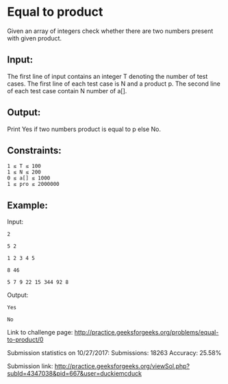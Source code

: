 # Equal to product
Given an array of integers check whether there are two numbers present with given product.

## Input:

The first line of input contains an integer T denoting the number of test cases.
The first line of each test case is N and a product p.
The second line of each test case contain N number of a[].

## Output:
Print Yes if two numbers product is equal to p else No.

## Constraints:
```
1 ≤ T ≤ 100
1 ≤ N ≤ 200
0 ≤ a[] ≤ 1000
1 ≤ pro ≤ 2000000
```
## Example:

Input:

```
2

5 2

1 2 3 4 5

8 46

5 7 9 22 15 344 92 8
```

Output:

```
Yes

No
```
Link to challenge page: http://practice.geeksforgeeks.org/problems/equal-to-product/0

Submission statistics on 10/27/2017: Submissions: 18263 Accuracy: 25.58%

Submission link: http://practice.geeksforgeeks.org/viewSol.php?subId=4347038&pid=667&user=duckiemcduck

